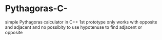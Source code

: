 # Pythagoras-C-
simple Pythagoras calculator in C++
1st prototype only works with opposite and adjacent and no possibity to use hypotenuse to find adjacent or opposite 
